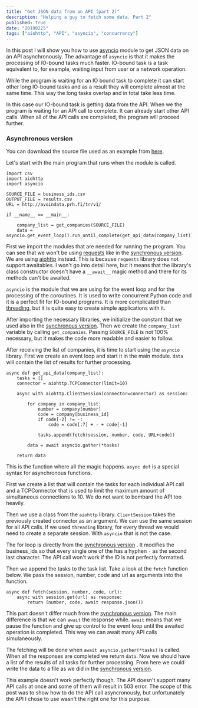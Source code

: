 ```yaml
---
title: "Get JSON data from an API (part 2)"
description: "Helping a guy to fetch some data. Part 2"
published: true
date: "20190225"
tags: ["aiohttp", "API", "asyncio", "concurrency"]
---
```


In this post I will show you how to use [asyncio](https://docs.python.org/3/library/asyncio.html) module to get JSON data on an API asynchronously. The advantage of `asyncio` is that it makes the processing of IO-bound tasks much faster. IO-bound task is a task equivalent to, for example, waiting input from user or a network operation.

While the program is waiting for an IO bound task to complete it can start other long IO-bound tasks and as a result they will complete almost at the same time. This way the long tasks overlap and in total take less time.

In this case our IO-bound task is getting data from the API. When we the program is waiting for an API call to complete. It can already start other API calls. When all of the API calls are completed, the program will proceed further.

### Asynchronous version

You can download the source file used as an example from [here](http://s000.tinyupload.com/index.php?file_id=05405036425646895562).

Let's start with the main program that runs when the module is called.

```
import csv
import aiohttp
import asyncio

SOURCE_FILE = business_ids.csv
OUTPUT_FILE = results.csv
URL = http://avoindata.prh.fi/tr/v1/

if __name__ == __main__:

    company_list = get_companies(SOURCE_FILE)
    data = asyncio.get_event_loop().run_until_complete(get_api_data(company_list))

```

First we import the modules that are needed for running the program. You can see that we won't be using [requests](http://docs.python-requests.org/en/master/) like in the [synchronous version](../get-json-data-from-an-api-part-1/). We are using [aiohttp](https://aiohttp.readthedocs.io/en/stable/) instead. This is because `requests` library does not support awaitables. I won't go into detail here, but it means that the library's class constructor doesn't have a `__await__` magic method and there for its methods can't be awaited.

`asyncio` is the module that we are using for the event loop and for the processing of the coroutines. It is used to write concurrent Python code and it is a perfect fit for IO-bound programs. It is more complicated than [threading](https://docs.python.org/3/library/threading.html), but it is quite easy to create simple applications with it.

After importing the necessary libraries, we initialize the constant that we used also in the [synchronous version](/get-json-data-from-an-api-part-1/). Then we create the `company_list` variable by calling `get_companies`. Passing `SOURCE_FILE` is not 100% necessary, but it makes the code more readable and easier to follow.

After receiving the list of companies, it is time to start using the `asyncio` library. First we create an event loop and start it in the main module. `data` will contain the list of results for further processing.

```
async def get_api_data(company_list):
    tasks = []
    connector = aiohttp.TCPConnector(limit=10)

    async with aiohttp.ClientSession(connector=connector) as session:

        for company in company_list:
            number = company[number]
            code = company[business_id]
            if code[-2] != -:
                code = code[:7] + - + code[-1]

            tasks.append(fetch(session, number, code, URL+code))

        data = await asyncio.gather(*tasks)

    return data
```

This is the function where all the magic happens. `async def` is a special syntax for asynchronous functions.

First we create a list that will contain the tasks for each individual API call and a TCPConnector that is used to limit the maximum amount of simultaneous connections to 10. We do not want to bombard the API too heavily.

Then we use a class from the `aiohttp` library. `ClientSession` takes the previously created connector as an argument. We can use the same session for all API calls. If we used `threading` library, for every thread we would need to create a separate session. With `asyncio` that is not the case.

The for loop is directly from the [synchronous version](/get-json-data-from-an-api-part-1/) . It modifies the business_ids so that every single one of the has a hyphen `-` as the second last character. The API call won't work if the ID is not perfectly formatted.

Then we append the tasks to the task list. Take a look at the `fetch` function below. We pass the session, number, code and url as arguments into the function.

```
async def fetch(session, number, code, url):
    async with session.get(url) as response:
        return (number, code, await response.json())
```

This part doesn't differ much from the [synchronous version](/get-json-data-from-an-api-part-1/). The main difference is that we can `await` the response while. `await` means that we pause the function and give up control to the event loop until the awaited operation is completed. This way we can await many API calls simulaneously.

The fetching will be done when `await asyncio.gather(*tasks)` is called. When all the responses are completed we return `data`. Now we should have a list of the results of all tasks for further processing. From here we could write the data to a file as we did in the [synchronous version](/get-json-data-from-an-api-part-1/).

This example doesn't work perfectly though. The API doesn't support many API calls at once and some of them will result in 503 error. The scope of this post was to show how to do the API call asyncronously, but unfortunately the API I chose to use wasn't the right one for this purpose.

